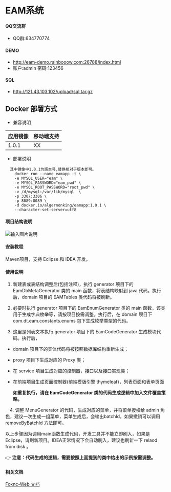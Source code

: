# EAM系统
#### QQ交流群
- QQ群:634770774
#### DEMO
- http://eam-demo.rainbooow.com:26788/index.html
- 账户:admin 密码:123456
#### SQL
- http://121.43.103.102/upload/sql.tar.gz

## Docker 部署方式
- 兼容说明

 |   应用镜像   |       移动端支持|
 |----------   | ------------- |  
 |1.0.1         | XX|

- 部署说明  
```
  其中镜像中1.0.1为版本号,替换相对于版本即可。
    docker run --name eamapp -t \
    -e MYSQL_USER="eam" \
    -e MYSQL_PASSWORD="eam_pwd" \
    -e MYSQL_ROOT_PASSWORD="root_pwd" \
    -v /d/mysql:/var/lib/mysql  \
    -p 3307:3306 \
    -p 8089:8089 \
    -d docker.io/algernonking/eamapp:1.0.1 \
    --character-set-server=utf8
```





#### 项目结构说明
 ![输入图片说明](https://images.gitee.com/uploads/images/2021/0610/145855_29614033_1470521.png "屏幕截图.png")


#### 安装教程

 Maven项目，支持 Eclipse 和 IDEA 开发。

#### 使用说明

 1. 新建表或表结构调整后(包括注释)，执行 generator 项目下的 EamDbMetaGenerator 类的 main 函数，将表结构映射到 java 代码。执行后，domain 项目的 EAMTables 类代码将被刷新。

 2. 必要时执行 generator 项目下的 EamEnumGenerator 类的 main 函数，该类用于生成字典枚举等，请按项目按需调整。执行后，在 domain 项目下 com.dt.eam.constants.enums 包下生成枚举类型的代码。

 3. 这里是列表文本执行 generator 项目下的 EamCodeGenerator 生成模块代码。执行后，
- domain 项目下的实体代码将被按照数据库结构重新生成；
- proxy 项目下生成对应的 Proxy 类；
- 在 service 项目生成对应的控制器，接口以及接口实现类；
- 在前端项目生成页面控制器(前端模版引擎 thymeleaf)，列表页面和表单页面



  **如重复执行，请在 EamCodeGenerator 类的代码生成逻辑中加入文件覆盖策略。** 

　4. 调整 MenuGenerator 的代码，生成对应的菜单，并将菜单授权给 admin 角色，建议一次生成一组菜单，菜单生成后，会输出batchId，如果撤销可以调用 removeByBatchId 方法即可。

 以上步骤因为调用main函数生成代码，开发工具并不能立即刷入，如果是Eclipse，请刷新项目。IDEA正常情况下会自动刷入，建议也刷新一下 relaod from disk 。



 :point_right: **注意：代码生成的逻辑，需要按照上面提到的类中给出的示例按需调整。** 


#### 相关文档

[Foxnc-Web 文档 ](https://gitee.com/LeeFJ/foxnic-web/wikis/pages)

 
 